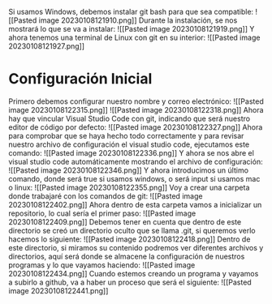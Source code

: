 Si usamos Windows, debemos instalar git bash para que sea compatible:
![[Pasted image 20230108121910.png]]
Durante la instalación, se nos mostrará lo que se va a instalar:
![[Pasted image 20230108121919.png]]
Y ahora tenemos una terminal de Linux con git en su interior:
![[Pasted image 20230108121927.png]]
# Configuración Inicial

Primero debemos configurar nuestro nombre y correo electrónico:
![[Pasted image 20230108122315.png]]
![[Pasted image 20230108122318.png]]
Ahora hay que vincular Visual Studio Code con git, indicando que será nuestro editor de código por defecto:
![[Pasted image 20230108122327.png]]
Ahora para comprobar que se haya hecho todo correctamente y para revisar nuestro archivo de configuración el visual studio code, ejecutamos este comando:
![[Pasted image 20230108122336.png]]
Y ahora se nos abre el visual studio code automáticamente mostrando el archivo de configuración:
![[Pasted image 20230108122346.png]]
Y ahora introducimos un último comando, donde será true si usamos windows, o será input si usamos mac o linux:
![[Pasted image 20230108122355.png]]
Voy a crear una carpeta donde trabajaré con los comandos de git:
![[Pasted image 20230108122402.png]]
Ahora dentro de esta carpeta vamos a inicializar un repositorio, lo cual sería el primer paso:
![[Pasted image 20230108122409.png]]
Debemos tener en cuenta que dentro de este directorio se creó un directorio oculto que se llama .git, si queremos verlo hacemos lo siguiente:
![[Pasted image 20230108122418.png]]
Dentro de este directorio, si miramos su contenido podremos ver diferentes archivos y directorios, aquí será donde se almacene la configuración de nuestros programas y lo que vayamos haciendo:
![[Pasted image 20230108122434.png]]
Cuando estemos creando un programa y vayamos a subirlo a github, va a haber un proceso que será el siguiente:
![[Pasted image 20230108122441.png]]
